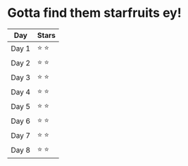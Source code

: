# Gotta find them starfruits ey!

| Day  | Stars |
| ------------- | ------------- |
| Day 1  | ⭐ ⭐  |
| Day 2  | ⭐ ⭐  |
| Day 3  | ⭐ ⭐  |
| Day 4  | ⭐ ⭐  |
| Day 5  | ⭐ ⭐  |
| Day 6  | ⭐ ⭐  |
| Day 7  | ⭐ ⭐  |
| Day 8  | ⭐ ⭐  |